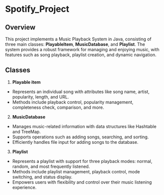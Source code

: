 # Spotify_Project


## Overview

This project implements a Music Playback System in Java, consisting of three main classes: **PlayableItem**, **MusicDatabase**, and **Playlist**. The system provides a robust framework for managing and enjoying music, with features such as song playback, playlist creation, and dynamic navigation.

## Classes

1. **Playable item**
- Represents an individual song with attributes like song name, artist, popularity, length, and URL.
- Methods include playback control, popularity management, completeness check, comparison, and more.

 
2. **MusicDatabase**
- Manages music-related information with data structures like Hashtable and TreeMap.
- Supports operations such as adding songs, searching, and sorting.
- Efficiently handles file input for adding songs to the database.
  
  
3. **Playlist**
- Represents a playlist with support for three playback modes: normal, random, and most frequently listened.
- Methods include playlist management, playback control, mode switching, and status display.
- Empowers users with flexibility and control over their music listening experience.


